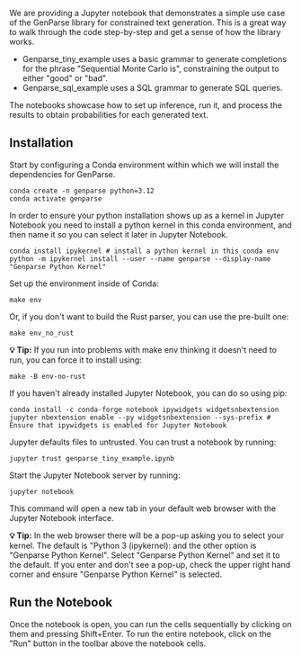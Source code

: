 We are providing a Jupyter notebook that demonstrates a simple use case of the GenParse library for constrained text generation. This is a great way to walk through the code step-by-step and get a sense of how the library works.

- Genparse_tiny_example uses a basic grammar to generate completions for the phrase "Sequential Monte Carlo is",
constraining the output to either "good" or "bad".
- Genparse_sql_example uses a SQL grammar to generate SQL queries.

The notebooks showcase how to set up inference, run it, and process the results to obtain
probabilities for each generated text.

## Installation
Start by configuring a Conda environment within which we will install the dependencies for GenParse.
```
conda create -n genparse python=3.12
conda activate genparse
```

In order to ensure your python installation shows up as a kernel in Jupyter Notebook you need to install a python kernel in this conda environment, and then name it so you can select it later in Jupyter Notebook.
```
conda install ipykernel # install a python kernel in this conda env
python -m ipykernel install --user --name genparse --display-name "Genparse Python Kernel"
```

Set up the environment inside of Conda:
```
make env
```
Or, if you don't want to build the Rust parser, you can use the pre-built one:
```
make env_no_rust
```

**💡 Tip:** If you run into problems with make env thinking it doesn't need to run, you can force it to install using:
```
make -B env-no-rust
```

If you haven't already installed Jupyter Notebook, you can do so using pip: 
```
conda install -c conda-forge notebook ipywidgets widgetsnbextension
jupyter nbextension enable --py widgetsnbextension --sys-prefix # Ensure that ipywidgets is enabled for Jupyter Notebook
```

Jupyter defaults files to untrusted. You can trust a notebook by running:
```
jupyter trust genparse_tiny_example.ipynb
```

Start the Jupyter Notebook server by running:
```
jupyter notebook
```
This command will open a new tab in your default web browser with the Jupyter Notebook interface.

**💡 Tip:** In the web browser there will be a pop-up asking you to select your kernel. The default is "Python 3 (ipykernel): and the other option is "Genparse Python Kernel". Select "Genparse Python Kernel" and set it to the default. If you enter and don't see a pop-up, check the upper right hand corner and ensure "Genparse Python Kernel" is selected.

## Run the Notebook

Once the notebook is open, you can run the cells sequentially by clicking on them and pressing Shift+Enter.
To run the entire notebook, click on the \"Run\" button in the toolbar above the notebook cells.
